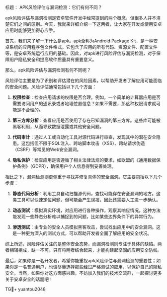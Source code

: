 标题： APK风险评估与漏洞检测：它们有何不同？

apk风险评估与漏洞检测是安卓软件开发中经常提到的两个概念，但很多人并不清楚它们之间的区别。今天，我就来详细介绍一下这两者，让大家在开发或使用安卓应用时能够更加得心应手。

首先，我们来了解一下什么是apk。apk全称为Android Package Kit，是一种安卓系统的应用程序包文件格式。它包含了应用的所有代码、资源文件、配置文件等，是安卓系统运行应用的基础。因此，对apk进行风险评估与漏洞检测，对于保障用户隐私安全和提高软件质量具有重要意义。

那么，apk风险评估与漏洞检测有何不同呢？

风险评估主要是为了识别和评估潜在的风险因素，以帮助开发者了解应用可能面临的安全问题。风险评估通常包括以下几个方面：

1. **权限检查**：检查应用请求的权限是否合理。例如，一个简单的计算器应用是否需要访问用户的通讯录或者地理位置信息？如果不需要，那这种权限请求就可能是不合理的。
   
2. **第三方库分析**：查看应用是否使用了存在已知漏洞的第三方库。这些库可能被黑客利用，从而导致数据泄露或其他安全问题。
   
3. **代码审计**：通过人工或自动化工具对源代码进行审查，发现其中的潜在安全隐患。这包括但不限于SQL注入、跨站脚本攻击（XSS）、跨站请求伪造（CSRF）等常见的Web安全漏洞。
   
4. **隐私保护**：检查应用是否遵循了相关法律法规的要求，如欧盟的《通用数据保护条例》（GDPR），确保用户个人信息得到妥善处理。

相比之下，漏洞检测则更侧重于寻找并修复具体的安全漏洞。它主要包括以下几个步骤：

1. **静态代码分析**：利用工具自动扫描源代码，查找可能存在安全漏洞的地方。这类工具可以快速定位问题，但可能会产生误报，因此还需要人工进一步确认。
   
2. **动态测试**：模拟真实环境，对应用进行各种操作，观察其响应情况。这种方法能发现一些静态分析难以捕捉到的问题，比如某些边界条件下的异常行为。
   
3. **渗透测试**：由专业的安全人员模拟黑客攻击，尝试找出应用中的安全漏洞。这是一种更为深入的测试方式，可以帮助开发者全面了解应用的安全状况。

综上所述，风险评估关注的是整体安全态势，而漏洞检测则专注于具体的缺陷。两者相辅相成，缺一不可。只有将两者结合起来，才能构建起坚固的应用安全防线。

最后，如果你是一名开发者，希望你能重视apk风险评估与漏洞检测的重要性；如果你是一名普通用户，也请尽量选择那些经过严格测试的应用，以保护自己的隐私安全。当然，如果你对这方面感兴趣，不妨加入我们的技术交流群，一起探讨更多关于安卓安全的话题吧！

TG💪+ yuantou2048
